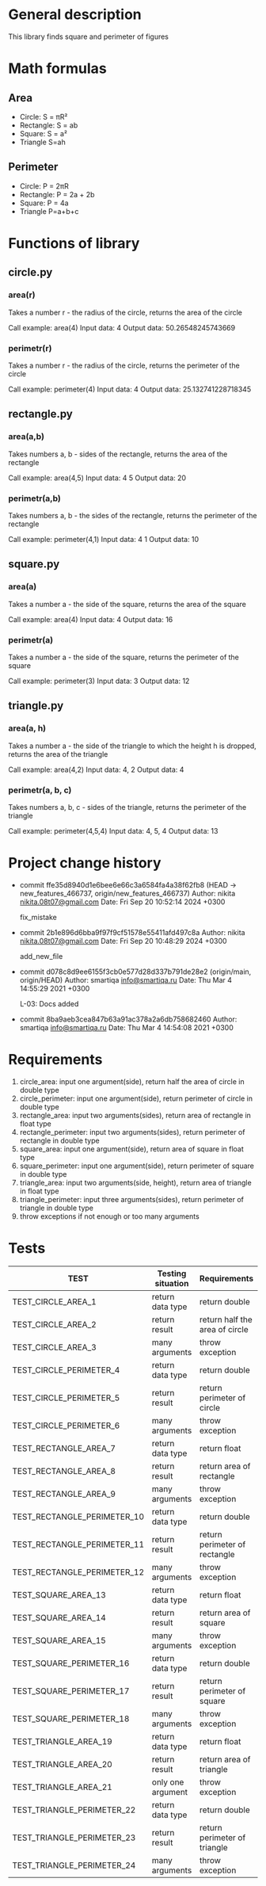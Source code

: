 # General description
This library finds square and perimeter of figures

# Math formulas
## Area
- Circle: S = πR²
- Rectangle: S = ab
- Square: S = a²
- Triangle S=ah

## Perimeter
- Circle: P = 2πR
- Rectangle: P = 2a + 2b
- Square: P = 4a
- Triangle P=a+b+c

# Functions of library
## circle.py
### area(r)
Takes a number r - the radius of the circle, returns the area of ​​the circle

Call example:
    area(4)
    Input data: 4
    Output data: 50.26548245743669
### perimetr(r)
Takes a number r - the radius of the circle, returns the perimeter of the circle

Call example:
    perimeter(4)
    Input data: 4
    Output data: 25.132741228718345

## rectangle.py
### area(a,b)
Takes numbers a, b - sides of the rectangle, returns the area of ​​the rectangle

Call example:
    area(4,5)
    Input data: 4 5
    Output data: 20
### perimetr(a,b)
Takes numbers a, b - the sides of the rectangle, returns the perimeter of the rectangle

Call example:
    perimeter(4,1)
    Input data: 4 1
    Output data: 10

## square.py
### area(a)
Takes a number a - the side of the square, returns the area of ​​the square

Call example:
    area(4)
    Input data: 4
    Output data: 16
### perimetr(a)
Takes a number a - the side of the square, returns the perimeter of the square

Call example:
    perimeter(3)
    Input data: 3
    Output data: 12

## triangle.py
### area(a, h)
Takes a number a - the side of the triangle to which the height h is dropped, returns the area of ​​the triangle

Call example:
    area(4,2)
    Input data: 4, 2
    Output data: 4
### perimetr(a, b, c)
Takes numbers a, b, c - sides of the triangle, returns the perimeter of the triangle

Call example:
    perimeter(4,5,4)
    Input data: 4, 5, 4
    Output data: 13

# Project change history
- commit ffe35d8940d1e6bee6e66c3a6584fa4a38f62fb8 (HEAD -> new_features_466737, origin/new_features_466737)
  Author: nikita <nikita.08t07@gmail.com>
  Date:   Fri Sep 20 10:52:14 2024 +0300

    fix_mistake
- commit 2b1e896d6bba9f97f9cf51578e55411afd497c8a
  Author: nikita <nikita.08t07@gmail.com>
  Date:   Fri Sep 20 10:48:29 2024 +0300

    add_new_file
- commit d078c8d9ee6155f3cb0e577d28d337b791de28e2 (origin/main, origin/HEAD)
  Author: smartiqa <info@smartiqa.ru>
  Date:   Thu Mar 4 14:55:29 2021 +0300

    L-03: Docs added
- commit 8ba9aeb3cea847b63a91ac378a2a6db758682460
  Author: smartiqa <info@smartiqa.ru>
  Date:   Thu Mar 4 14:54:08 2021 +0300

# Requirements

1. circle_area: input one argument(side), return half the area of circle in double type
2. circle_perimeter: input one argument(side), return perimeter of circle  in double type
3. rectangle_area: input two arguments(sides), return area of rectangle in float type
4. rectangle_perimeter: input two arguments(sides), return perimeter of rectangle  in double type
5. square_area: input one argument(side), return area of square in float type
6. square_perimeter: input one argument(side), return perimeter of square  in double type
7. triangle_area: input two arguments(side, height), return area of triangle in float type
8. triangle_perimeter: input three arguments(sides), return perimeter of triangle  in double type
9. throw exceptions if not enough or too many arguments


# Tests

| TEST | Testing situation | Requirements | Case | Expected result | Actual result | Date | Verdict |
|-|-|-|-|-|-|-|-|
| TEST_CIRCLE_AREA_1 | return data type| return double | circle_area(4) | double | double | 14.11.24 | OK |
| TEST_CIRCLE_AREA_2 | return result | return half the area of circle |circle_area(5) | 12.5pi | 25pi | 14.11.24 | Failed(WA)|
| TEST_CIRCLE_AREA_3 | many arguments | throw exception | circle_area(5,52,7.232,13) | exception | exception | 14.11.24 | OK |
| TEST_CIRCLE_PERIMETER_4 | return data type | return double | circle_perimeter(1) | double | double | 14.11.24 | OK |
| TEST_CIRCLE_PERIMETER_5 | return result | return perimeter of circle | circle_perimeter(10) | 20pi | 20pi | 14.11.24 | OK |
| TEST_CIRCLE_PERIMETER_6 | many arguments | throw exception | circle_perimeter(5,52,7.232,13) | exception | exception | 14.11.24 | OK |
| TEST_RECTANGLE_AREA_7 | return data type | return float | rectangle_area(4,5) | float | int | 14.11.24 | Failed(WA) |
| TEST_RECTANGLE_AREA_8 | return result | return area of rectangle | rectangle_area(5,2) | 10 | 10 | 14.11.24 | OK |
| TEST_RECTANGLE_AREA_9 | many arguments | throw exception | rectangle_area(5,52,7.232,13) | exception | exception | 14.11.24 | OK |
| TEST_RECTANGLE_PERIMETER_10 | return data type | return double | rectangle_perimeter(1,5) | double | int | 14.11.24 | Failed(WA) |
| TEST_RECTANGLE_PERIMETER_11 | return result | return perimeter of rectangle | rectangle_perimeter(10,4) | 28 | 28 | 14.11.24 | OK |
| TEST_RECTANGLE_PERIMETER_12 | many arguments | throw exception | rectangle_perimeter(5,52,7.232,13) | exception | first argument | 14.11.24 | Failed(RE) |
| TEST_SQUARE_AREA_13 | return data type | return float | square_area(32.0f) | float | float | 14.11.24 | OK |
| TEST_SQUARE_AREA_14 | return result | return area of square | square_area(5) | 25 | 25 | 14.11.24 | OK |
| TEST_SQUARE_AREA_15 | many arguments | throw exception | square_area(5,52,7.232,13) | exception | exception | 14.11.24 | OK |
| TEST_SQUARE_PERIMETER_16 | return data type | return double | square_perimeter(2) | double | exception | 14.11.24 | Failed(RE) |
| TEST_SQUARE_PERIMETER_17 | return result | return perimeter of square | square_perimeter(10.6f) | 42.4 | 42.4 | 14.11.24 | OK |
| TEST_SQUARE_PERIMETER_18 | many arguments | throw exception | square_perimeter(5,52,7.232,13) | exception | exception | 14.11.24 | OK |
| TEST_TRIANGLE_AREA_19 | return data type | return float | triangle_area(1.5f,2.3f) | float | exception | 14.11.24 | Failed(RE) |
| TEST_TRIANGLE_AREA_20 | return result | return area of triangle | triangle_area(5.0,10.0) | 25 | 25 | 14.11.24 | OK |
| TEST_TRIANGLE_AREA_21 | only one argument | throw exception | triangle_area(5.f) | exception | exception | 14.11.24 | OK |
| TEST_TRIANGLE_PERIMETER_22 | return data type | return double | triangle_perimeter(1,2,3) | double | int | 14.11.24 | Failed(WA) |
| TEST_TRIANGLE_PERIMETER_23 | return result | return perimeter of triangle | triangle_perimeter(1,4,5) | 10 | 10 | 14.11.24 | OK |
| TEST_TRIANGLE_PERIMETER_24 | many arguments | throw exception | triangle_perimeter(999,1000.f,993) | exception | exception | 14.11.24 | OK |








